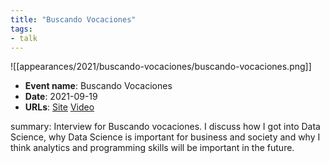 ```yaml
---
title: "Buscando Vocaciones"
tags:
- talk
---
```


![[appearances/2021/buscando-vocaciones/buscando-vocaciones.png]]

- **Event name**: Buscando Vocaciones
- **Date**: 2021-09-19
- **URLs**: [Site](https://buscandovocaciones.universidadeuropea.com/) [Video](https://www.youtube.com/watch?v=wS7mSy9vMXc)

summary: Interview for Buscando vocaciones. I discuss how I got into Data Science, why Data Science is important for business and society and why I think analytics and programming skills will be important in the future.


